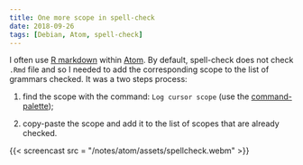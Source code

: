 ```yaml
---
title: One more scope in spell-check
date: 2018-09-26
tags: [Debian, Atom, spell-check]
---
```


I often use [R markdown](https://rmarkdown.rstudio.com/) within [Atom](https://atom.io/).
By default, spell-check does not check `.Rmd` file and so I needed to add the
corresponding scope to the list of grammars checked. It was a two steps process:

  1. find the scope with the command: `Log cursor scope` (use the [command-palette](https://flight-manual.atom.io/getting-started/sections/atom-basics/#command-palette));

  2. copy-paste the scope and add it to the list of scopes that are already checked.  


{{< screencast src = "/notes/atom/assets/spellcheck.webm" >}}
